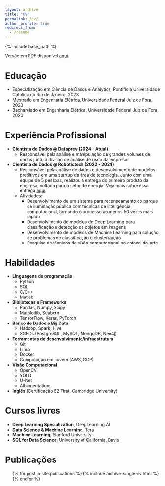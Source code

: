 ```yaml
---
layout: archive
title: "CV"
permalink: /cv/
author_profile: true
redirect_from:
  - /resume
---
```


{% include base_path %}

Versão em PDF disponível [aqui](https://lcfdiniz.github.io/files/cv-lucas-f-diniz.pdf).

Educação
======
* Especialização em Ciência de Dados e Analytics, Pontifícia Universidade Católica do Rio de Janeiro, 2023
* Mestrado em Engenharia Elétrica, Universidade Federal Juiz de Fora, 2023
* Bacharelado em Engenharia Elétrica, Universidade Federal Juiz de Fora, 2020

Experiência Profissional
======
* **Cientista de Dados @ Dataprev (2024 - Atual)**
  * Responsável pela análise e manipulação de grandes volumes de dados junto à divisão de análise de risco da empresa.
* **Cientista de Dados @ Robotictech (2022 - 2024)**
  * Responsável pela análise de dados e desenvolvimento de modelos preditivos em uma startup da área de tecnologia. Junto com uma equipe de 5 pessoas, realizou a entrega do primeiro produto da empresa, voltado para o setor de energia. Veja mais sobre essa entrega [aqui](https://www.youtube.com/watch?v=g70jpJTKWJQ).
  * Atividades:
    * Desenvolvimento de um sistema para recenseamento do parque de iluminação pública com técnicas de inteligência computacional, tornando o processo ao menos 50 vezes mais rápido
    * Desenvolvimento de modelos de Deep Learning para classificação e detecção de objetos em imagens
    * Desenvolvimento de modelos de Machine Learning para solução de problemas de classificação e clusterização
    * Pesquisa de técnicas de visão computacional no estado-da-arte
  
Habilidades
======
* **Linguagens de programação**
  * Python
  * SQL
  * C/C++
  * Matlab
* **Bibliotecas e Frameworks**
  * Pandas, Numpy, Scipy
  * Matplotlib, Seaborn
  * TensorFlow, Keras, PyTorch
* **Banco de Dados e Big Data**
  * Hadoop, Spark, Hive
  * SGBDs (PostgreSQL, MySQL, MongoDB, Neo4j)
* **Ferramentas de desenvolvimento/infraestrutura**
  * Git
  * Linux
  * Docker
  * Computação em nuvem (AWS, GCP)
* **Visão Computacional**
  * OpenCV
  * YOLO
  * U-Net
  * Albumentations
* **Inglês** (Certificação B2 First, Cambridge University)

Cursos livres
======
* **Deep Learning Specialization**, DeepLearning.AI
* **Data Science & Machine Learning**, Tera
* **Machine Learning**, Stanford University
* **SQL for Data Science**, University of California, Davis

Publicações
======
  <ul>{% for post in site.publications %}
    {% include archive-single-cv.html %}
  {% endfor %}</ul>
